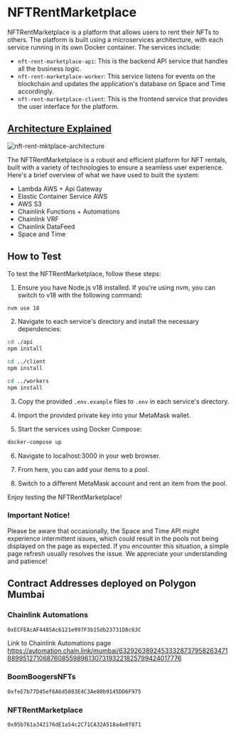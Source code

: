 # NFTRentMarketplace

NFTRentMarketplace is a platform that allows users to rent their NFTs to others. The platform is built using a microservices architecture, with each service running in its own Docker container. The services include:

- `nft-rent-marketplace-api`: This is the backend API service that handles all the business logic.
- `nft-rent-marketplace-worker`: This service listens for events on the blockchain and updates the application's database on Space and Time accordingly.
- `nft-rent-marketplace-client`: This is the frontend service that provides the user interface for the platform.


## [Architecture Explained](docs/architecture.md)

![nft-rent-mktplace-architecture](https://github.com/trexx-games/nft-rent-marketplace/assets/133237806/14659fe4-c980-4d3c-ae47-c8fc9f853c7a)

The NFTRentMarketplace is a robust and efficient platform for NFT rentals, built with a variety of technologies to ensure a seamless user experience. Here's a brief overview of what we have used to built the system:

- Lambda AWS + Api Gateway
- Elastic Container Service AWS
- AWS S3
- Chainlink Functions + Automations
- Chainlink VRF
- Chainlink DataFeed
- Space and Time


## How to Test

To test the NFTRentMarketplace, follow these steps:

1. Ensure you have Node.js v18 installed. If you're using nvm, you can switch to v18 with the following command:

```bash
nvm use 18
```

2. Navigate to each service's directory and install the necessary dependencies:

```bash
cd ./api
npm install

cd ../client
npm install

cd ../workers
npm install
```

3. Copy the provided `.env.example` files to `.env` in each service's directory.

4. Import the provided private key into your MetaMask wallet.

5. Start the services using Docker Compose:

```bash
docker-compose up
```

6. Navigate to localhost:3000 in your web browser. 

7. From here, you can add your items to a pool.

8. Switch to a different MetaMask account and rent an item from the pool.

Enjoy testing the NFTRentMarketplace!

### Important Notice!

Please be aware that occasionally, the Space and Time API might experience intermittent issues, which could result in the pools not being displayed on the page as expected. If you encounter this situation, a simple page refresh usually resolves the issue. We appreciate your understanding and patience!

## Contract Addresses deployed on Polygon Mumbai

### Chainlink Automations 
```bash
0xECFEAcAF4485Ac6121e997F3b15db23731D8c63C
```
Link to Chainlink Automations page https://automation.chain.link/mumbai/63292638924533328737958263471889951271068760855989613073193221825799424017776


### BoomBoogersNFTs 
```bash
0xfeE7b77D45ef6A6d5083E4C3Ae80b9145DD6F975
```

### NFTRentMarketplace 
```bash
0x95b761a342176dE1a54c2C71CA32A518a4e0f871
```
